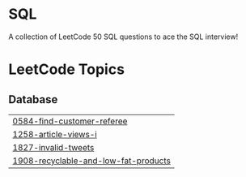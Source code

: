 # SQL
A collection of LeetCode 50 SQL questions to ace the SQL interview!

<!---LeetCode Topics Start-->
# LeetCode Topics
## Database
|  |
| ------- |
| [0584-find-customer-referee](https://github.com/iamnkr67/SQL/tree/master/0584-find-customer-referee) |
| [1258-article-views-i](https://github.com/iamnkr67/SQL/tree/master/1258-article-views-i) |
| [1827-invalid-tweets](https://github.com/iamnkr67/SQL/tree/master/1827-invalid-tweets) |
| [1908-recyclable-and-low-fat-products](https://github.com/iamnkr67/SQL/tree/master/1908-recyclable-and-low-fat-products) |
<!---LeetCode Topics End-->